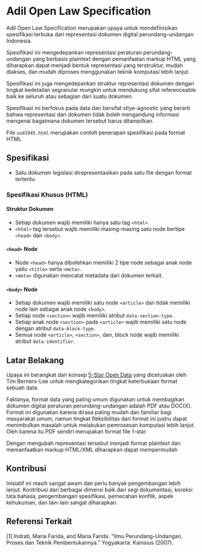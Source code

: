 # Adil Open Law Specification

Adil Open Law Specification merupakan upaya untuk mendefinisikan spesifikasi terbuka dari representasi dokumen digital perundang-undangan Indonesia.

Spesifikasi ini mengedepankan representasi peraturan perundang-undangan yang berbasis plaintext dengan pemanfaatan markup HTML yang diharapkan dapat menjadi bentuk representasi yang terstruktur, mudah diakses, dan mudah diproses menggunakan teknik komputasi lebih lanjut.

Spesifikasi ini juga mengedepankan struktur representasi dokumen dengan tingkat kedetailan segranular mungkin untuk mendukung sifat referenceable baik ke seluruh atau sebagian dari suatu dokumen.

Spesifikasi ini berfokus pada data dan bersifat stlye-agnostic yang berarti bahwa representasi dari dokumen tidak boleh mengandung informasi mengenai bagaimana dokumen tersebut harus ditampilkan.

File `uud1945.html` merupakan contoh penerapan spesifikasi pada format HTML

## Spesifikasi
* Satu dokumen legislasi direpresentasikan pada satu file dengan format tertentu

### Spesifikasi Khusus (HTML)

#### Struktur Dokumen
* Setiap dokumen wajib memiliki hanya satu tag `<html>`.
* `<html>` tag tersebut wajib memiliki masing-masing satu node bertipe `<head>` dan `<body>`.

#### `<head>` Node
* Node `<head>` hanya dibolehkan memiliki 2 tipe node sebagai anak node yaitu `<title>` serta `<meta>`.
* `<meta>` digunakan mencatat metadata dari dokumen terkait.

#### `<body>` Node
* Setiap dokumen wajib memiliki satu node `<article>` dan tidak memiliki node lain sebagai anak node `<body>`.
* Setiap node `<section>` wajib memiliki atribut `data-section-type`.
* Setiap anak node `<section>` pada `<article>` wajib memiliki satu node dengan atribut `data-block-type`.
* Semua node `<article>`, `<section>`, dan, block node wajib memiliki atribut `data-identifier`.

## Latar Belakang

Upaya ini berangkat dari konsep [5-Star Open Data](https://5stardata.info/en/) yang dicetuskan oleh Tim Berners-Lee untuk mengkategorikan tingkat keterbukaan format sebuah data.

Faktanya, format data yang paling umum digunakan untuk membagikan dokumen digital peraturan perundang-undangan adalah PDF atau DOC(X). Format ini digunakan karena dirasa paling mudah dan familiar bagi masyarakat umum, namun tingkat fleksibilitas dari format ini justru dapat menimbulkan masalah untuk melakukan pemrosesan komputasi lebih lanjut. Oleh karena itu PDF sendiri merupakan format file 1-star.

Dengan mengubah representasi tersebut menjadi format plaintext dan memanfaatkan markup HTML/XML diharapkan dapat mempermudah

## Kontribusi

Inisiatif ini masih sangat awam dan perlu banyak pengembangan lebih lanjut. Kontribusi dari berbagai dimensi baik dari segi dokumentasi, koreksi tata bahasa, pengembangan spesifikasi, pemecahan konflik, aspek kehukuman, dan lain-lain sangat diharapkan.

## Referensi Terkait

[1] Indrati, Maria Farida, and Maria Farida. "Ilmu Perundang-Undangan, Proses dan Teknik Pembentukannya." Yogyakarta: Kanisius (2007).


